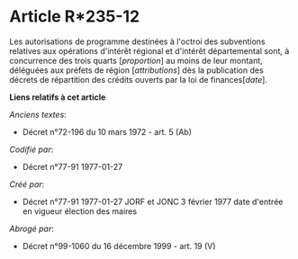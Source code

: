 # Article R*235-12

Les autorisations de programme destinées à l'octroi des subventions relatives aux opérations d'intérêt régional et d'intérêt
départemental sont, à concurrence des trois quarts [*proportion*] au moins de leur montant, déléguées aux préfets de région
[*attributions*] dès la publication des décrets de répartition des crédits ouverts par la loi de finances[*date*].

**Liens relatifs à cet article**

_Anciens textes_:

  - Décret n°72-196 du 10 mars 1972 - art. 5 (Ab)

_Codifié par_:

  - Décret n°77-91 1977-01-27

_Créé par_:

  - Décret n°77-91 1977-01-27 JORF et JONC 3 février 1977 date d'entrée en vigueur élection des maires

_Abrogé par_:

  - Décret n°99-1060 du 16 décembre 1999 - art. 19 (V)
